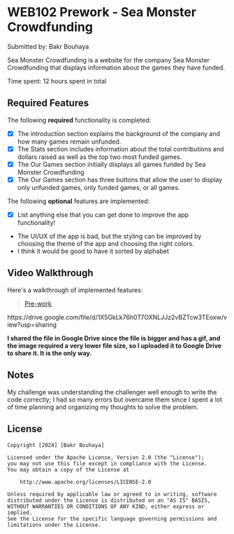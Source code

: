# WEB102 Prework - Sea Monster Crowdfunding

Submitted by: Bakr Bouhaya

Sea Monster Crowdfunding is a website for the company Sea Monster Crowdfunding that displays information about the games they have funded.

Time spent: 12 hours spent in total

## Required Features

The following **required** functionality is completed:

* [x] The introduction section explains the background of the company and how many games remain unfunded.
* [x] The Stats section includes information about the total contributions and dollars raised as well as the top two most funded games.
* [x] The Our Games section initially displays all games funded by Sea Monster Crowdfunding
* [x] The Our Games section has three buttons that allow the user to display only unfunded games, only funded games, or all games.

The following **optional** features are implemented:

* [x] List anything else that you can get done to improve the app functionality!
- The UI/UX of the app is bad, but the styling can be improved by choosing the theme of the app and choosing the right colors.
- I think it would be good to have it sorted by alphabet

## Video Walkthrough

Here's a walkthrough of implemented features:

<blockquote class="imgur-embed-pub" lang="en" data-id="a/nueP4vu"  ><a href="//imgur.com/a/nueP4vu">Pre-work</a></blockquote><script async src="//s.imgur.com/min/embed.js" charset="utf-8"></script>
https://drive.google.com/file/d/1X5GkLk76h0T7OXNLJJz2vBZTcw3TEoxw/view?usp=sharing

**I shared the file in Google Drive since the file is bigger and has a gif, and the image required a very lower file size, so I uploaded it to Google Drive to share it. It is the only way.**


## Notes

My challenge was understanding the challenger well enough to write the code correctly; I had so many errors but overcame them since I spent a lot of time planning and organizing my thoughts to solve the problem.

## License

    Copyright [2024] [Bakr Bouhaya]

    Licensed under the Apache License, Version 2.0 (the "License");
    you may not use this file except in compliance with the License.
    You may obtain a copy of the License at

        http://www.apache.org/licenses/LICENSE-2.0

    Unless required by applicable law or agreed to in writing, software
    distributed under the License is distributed on an "AS IS" BASIS,
    WITHOUT WARRANTIES OR CONDITIONS OF ANY KIND, either express or implied.
    See the License for the specific language governing permissions and
    limitations under the License.
